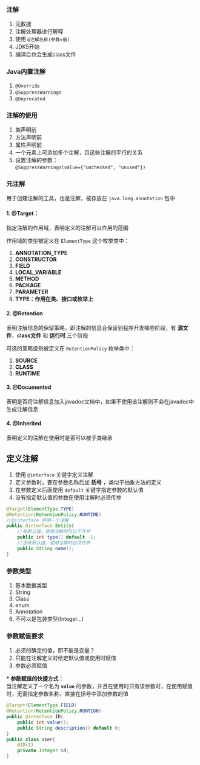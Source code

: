 ### 注解
1. 元数据
2. 注解处理器进行解释
3. 使用 `@注解名称(参数=值)`
4. JDK5开始
5. 编译后也会生成class文件

### Java内置注解
1. `@Override`
2. `@SuppressWarnings`
3. `@Deprecated`

### 注解的使用
1. 类声明前
2. 方法声明前
3. 属性声明前
4. 一个元素上可添加多个注解，且这些注解的平行的关系
5. 设置注解的参数：  
`@SuppressWarnings(value={"unchecked", "unused"})`

### 元注解
用于创建注解的工具，也是注解，被存放在 `java.lang.annotation` 包中

#### 1. @Target：
指定注解的作用域，表明定义的注解可以作用的范围

作用域的类型被定义在 `ElementType` 这个枚举类中：

1. **ANNOTATION_TYPE**
2. **CONSTRUCTOR**
3. **FIELD**
4. **LOCAL_VARIABLE**
5. **METHOD**
6. **PACKAGE**
7. **PARAMETER**
8. **TYPE：作用在类、接口或枚举上**

#### 2. @Retention
表明注解信息的保留策略，即注解的信息会保留到程序开发哪些阶段，有 **源文件**，**class文件** 和 **运行时** 三个阶段

可选的策略级别被定义在 `RetentionPolicy` 枚举类中：
1. **SOURCE**
2. **CLASS**
3. **RUNTIME**

#### 3. @Documented
表明是否将注解信息加入javadoc文档中，如果不使用该注解则不会在javadoc中生成注解信息

#### 4. @Inherited
表明定义的注解在使用时是否可以被子类继承

## 定义注解
1. 使用 `@interface` 关键字定义注解
2. 定义参数时，要在参数名称后加 **括号** ，类似于抽象方法的定义
3. 在参数定义后面使用 `default` 关键字指定参数的默认值
4. 没有指定默认值的参数在使用注解时必须传参

```java
@Target(ElementType.TYPE)
@Retention(RetentionPolicy.RUNTIME)
//@interface 声明一个注解
public @interface Entity{
    //有默认值，使用注解时可以不传参
    public int type() default -1;
    //没有默认值，使用注解时必须传参
    public String name();
}
```

### 参数类型
1. 基本数据类型
2. String
3. Class
4. enum
5. Annotation
6. 不可以是包装类型(Integer...)

### 参数赋值要求
1. 必须的确定的值，即不能是变量？
2. 只能在注解定义时给定默认值或使用时赋值
3. 参数必须赋值

**\* 参数赋值的快捷方式：**  
当注解定义了一个名为 **`value`** 的参数，并且在使用时只有该参数时，在使用赋值时，无需指定参数名称，直接在括号中添加参数的值

```java
@Target(ElementType.FIELD)
@Retention(RetentionPolicy.RUNTION)
public @interface ID{
    public int value();
    public String description() default 0;
}
public class User{
    @ID(1)
    private Integer id;
}
```
